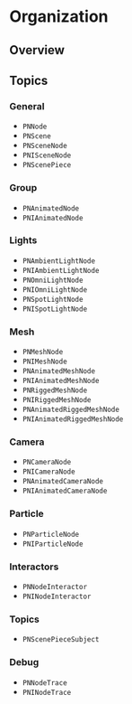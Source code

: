 # Organization

<!--summary-->

## Overview

<!--overview-->

## Topics

### General

- ``PNNode``
- ``PNScene``
- ``PNSceneNode``
- ``PNISceneNode``
- ``PNScenePiece``

### Group

- ``PNAnimatedNode``
- ``PNIAnimatedNode``

### Lights

- ``PNAmbientLightNode``
- ``PNIAmbientLightNode``
- ``PNOmniLightNode``
- ``PNIOmniLightNode``
- ``PNSpotLightNode``
- ``PNISpotLightNode``

### Mesh

- ``PNMeshNode``
- ``PNIMeshNode``
- ``PNAnimatedMeshNode``
- ``PNIAnimatedMeshNode``
- ``PNRiggedMeshNode``
- ``PNIRiggedMeshNode``
- ``PNAnimatedRiggedMeshNode``
- ``PNIAnimatedRiggedMeshNode``

### Camera

- ``PNCameraNode``
- ``PNICameraNode``
- ``PNAnimatedCameraNode``
- ``PNIAnimatedCameraNode``

### Particle

- ``PNParticleNode``
- ``PNIParticleNode``

### Interactors

- ``PNNodeInteractor``
- ``PNINodeInteractor``

### Topics

- ``PNScenePieceSubject``

### Debug

- ``PNNodeTrace``
- ``PNINodeTrace``
